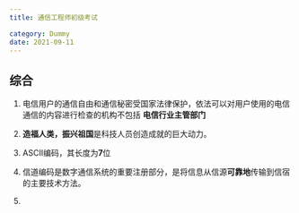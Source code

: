 ```yaml
---
title: 通信工程师初级考试

category: Dummy
date: 2021-09-11
---
```


## 综合




1. 电信用户的通信自由和通信秘密受国家法律保护，依法可以对用户使用的电信通信的内容进行检查的机构不包括 **电信行业主管部门**

2. **造福人类，振兴祖国**是科技人员创造成就的巨大动力。

3. ASCII编码，其长度为**7**位

4. 信道编码是数字通信系统的重要注册部分，是将信息从信源**可靠地**传输到信宿的主要技术方法。

5. 

